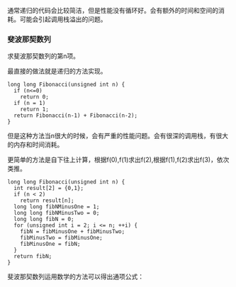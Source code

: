 通常递归的代码会比较简洁，但是性能没有循环好。会有额外的时间和空间的消耗。可能会引起调用栈溢出的问题。

### 斐波那契数列
求斐波那契数列的第n项。

最直接的做法就是递归的方法实现。
```
long long Fibonacci(unsigned int n) {
  if (n<=0)
    return 0;
  if (n = 1)
    return 1;
  return Fibonacci(n-1) + Fibonacci(n-2);
}
```
但是这种方法当n很大的时候，会有严重的性能问题。会有很深的调用栈，有很大的内存和时间消耗。

更简单的方法是自下往上计算，根据f(0),f(1)求出f(2),根据f(1),f(2)求出f(3)，依次类推。

```
long long Fibonacci(unsigned int n) {
  int result[2] = {0,1};
  if (n < 2)
    return result[n];
  long long fibNMinusOne = 1;
  long long fibNMinusTwo = 0;
  long long fibN = 0;
  for (unsigned int i = 2; i <= n; ++i) {
    fibN = fibMinusOne + fibMinusTwo;
    fibMinusTwo = fibMinusOne;
    fibMinusOne = fibN;
  }
  return fibN;
}
```
斐波那契数列运用数学的方法可以得出通项公式：

